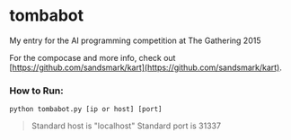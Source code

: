 # tombabot
My entry for the AI programming competition at The Gathering 2015

For the compocase and more info, check out [https://github.com/sandsmark/kart](https://github.com/sandsmark/kart).

### How to Run:
`python tombabot.py [ip or host] [port]`

> Standard host is "localhost"
> Standard port is 31337
